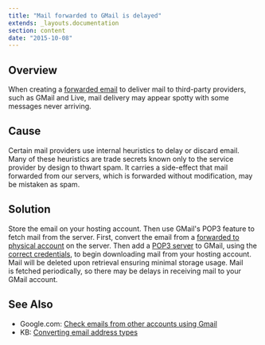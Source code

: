 ```yaml
---
title: "Mail forwarded to GMail is delayed"
extends: _layouts.documentation
section: content
date: "2015-10-08"
---
```


## Overview

When creating a [forwarded email](/docs/e-mail/creating-a-forwarded-e-mail/) to deliver mail to third-party providers, such as GMail and Live, mail delivery may appear spotty with some messages never arriving.

## Cause

Certain mail providers use internal heuristics to delay or discard email. Many of these heuristics are trade secrets known only to the service provider by design to thwart spam. It carries a side-effect that mail forwarded from our servers, which is forwarded without modification, may be mistaken as spam.

## Solution

Store the email on your hosting account. Then use GMail's POP3 feature to fetch mail from the server. First, convert the email from a [forwarded to physical account](/docs/e-mail/converting-e-mail-address-types/) on the server. Then add a [POP3 server](https://support.google.com/mail/answer/21289?hl=en) to GMail, using the [correct credentials](/docs/e-mail/accessing-e-mail/), to begin downloading mail from your hosting account. Mail will be deleted upon retrieval ensuring minimal storage usage. Mail is fetched periodically, so there may be delays in receiving mail to your GMail account.

## See Also

- Google.com: [Check emails from other accounts using Gmail](https://support.google.com/mail/answer/21289?hl=en)
- KB: [Converting email address types](/docs/e-mail/converting-e-mail-address-types/)
